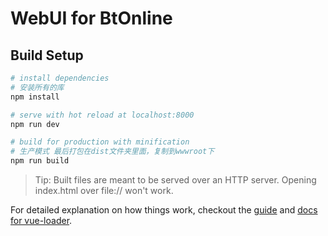 # WebUI for BtOnline

## Build Setup

``` bash
# install dependencies
# 安装所有的库
npm install

# serve with hot reload at localhost:8000
npm run dev

# build for production with minification
# 生产模式 最后打包在dist文件夹里面，复制到wwwroot下
npm run build
```
> Tip:
> Built files are meant to be served over an HTTP server.
> Opening index.html over file:// won't work.

For detailed explanation on how things work, checkout the [guide](http://vuejs-templates.github.io/webpack/) and [docs for vue-loader](http://vuejs.github.io/vue-loader).
